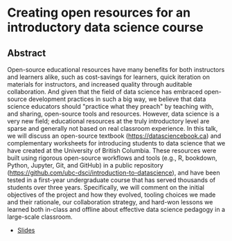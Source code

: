 # Creating open resources for an introductory data science course

## Abstract

Open-source educational resources have many benefits for
both instructors and learners alike, such as cost-savings for learners,
quick iteration on materials for instructors, and increased
quality through auditable collaboration.
And given that the field of data science has embraced open-source development practices in such a big way, 
we believe that data science educators should "practice what they preach"
by teaching with, and sharing, open-source tools and resources. 
However, data science is a very new field; educational resources
at the truly introductory level are sparse and generally not based on real classroom experience.
In this talk, we will discuss an open-source textbook (https://datasciencebook.ca) 
and complementary worksheets
for introducing students to data science that we have created at the University of British Columbia.
These resources were built using rigorous open-source workflows 
and tools (e.g., R, bookdown, Python, Jupyter, Git, and GitHub)
in a public repository (https://github.com/ubc-dsci/introduction-to-datascience),
and have been tested in a first-year undergraduate course that has served thousands of students over three years. 
Specifically, we will comment on the initial objectives of the
project and how they evolved, tooling choices we made and their rationale, our
collaboration strategy, and hard-won lessons we learned both in-class and offline
about effective data science pedagogy in a large-scale classroom.

- [Slides](https://docs.google.com/presentation/d/1fUFWJ1py56YjWWrtJBHPXgrODUGPxRecNt312MhEjVg/edit?usp=sharing)
